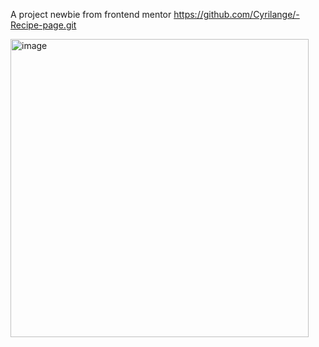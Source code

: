 A project newbie from frontend mentor https://github.com/Cyrilange/-Recipe-page.git

<img width="477" alt="image" src="https://github.com/Cyrilange/-Recipe-page/assets/106234259/3b4174d4-b453-4658-b23e-937d47ddc5cf">

